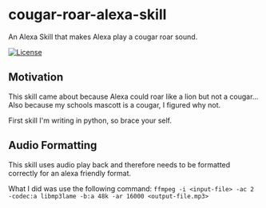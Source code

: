 # cougar-roar-alexa-skill
An Alexa Skill that makes Alexa play a cougar roar sound.

[![License](https://img.shields.io/badge/License-Apache%202.0-blue.svg)](https://raw.githubusercontent.com/jpburnett/cougar-roar-alexa-skill/master/LICENSE)

## Motivation
This skill came about because Alexa could roar like a lion but not a cougar...
Also because my schools mascott is a cougar, I figured why not.

First skill I'm writing in python, so brace your self.

## Audio Formatting
This skill uses audio play back and therefore needs to be formatted correctly for an alexa friendly format.

What I did was use the following command:
`ffmpeg -i <input-file> -ac 2 -codec:a libmp3lame -b:a 48k -ar 16000 <output-file.mp3>`
